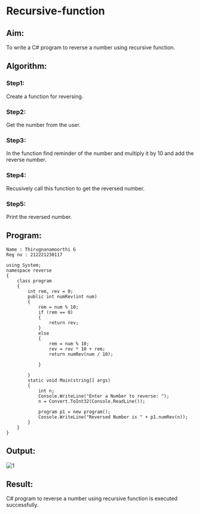 # Recursive-function

## Aim: 
To write a C# program to reverse a number using recursive function.

## Algorithm:
### Step1:
Create a function for reversing.

### Step2:
Get the number from the user.

### Step3:
In the function find reminder of the number and multiply it by 10 and add the reverse number.

### Step4:
Recusively call this function to get the reversed number.

### Step5:

Print the reversed number.

## Program:
~~~
Name : Thirugnanamoorthi G
Reg no : 212221230117
~~~
~~~
using System;
namespace reverse
{
    class program
    {
        int rem, rev = 0;
        public int numRev(int num)
        {
            rem = num % 10;
            if (rem == 0)
            {
                return rev;
            }
            else
            {
                rem = num % 10;
                rev = rev * 10 + rem;
                return numRev(num / 10);

            }

        }
        static void Main(string[] args)
        {
            int n;
            Console.WriteLine("Enter a Number to reverse: ");
            n = Convert.ToInt32(Console.ReadLine());

            program p1 = new program();
            Console.WriteLine("Reversed Number is " + p1.numRev(n));
        }
    }
}

~~~


## Output:
![1](https://github.com/Thiru-AI/Recursive-function/assets/94980741/2a049468-9f51-46c8-8e91-6d175f0b8ccd)


## Result:
C# program to reverse a number using recursive function is executed successfully.

